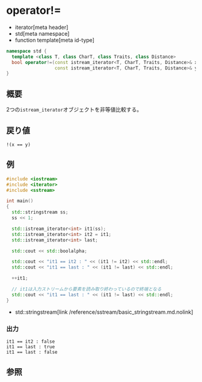 # operator!=
* iterator[meta header]
* std[meta namespace]
* function template[meta id-type]

```cpp
namespace std {
  template <class T, class CharT, class Traits, class Distance>
  bool operator!=(const istream_iterator<T, CharT, Traits, Distance>& x,
                  const istream_iterator<T, CharT, Traits, Distance>& y);
}
```

## 概要
2つの`istream_iterator`オブジェクトを非等値比較する。


## 戻り値
`!(x == y)`


## 例
```cpp example
#include <iostream>
#include <iterator>
#include <sstream>

int main()
{
  std::stringstream ss;
  ss << 1;

  std::istream_iterator<int> it1(ss);
  std::istream_iterator<int> it2 = it1;
  std::istream_iterator<int> last;

  std::cout << std::boolalpha;

  std::cout << "it1 == it2 : " << (it1 != it2) << std::endl;
  std::cout << "it1 == last : " << (it1 != last) << std::endl;

  ++it1;

  // it1は入力ストリームから要素を読み取り終わっているので終端となる
  std::cout << "it1 == last : " << (it1 != last) << std::endl;
}
```
* std::stringstream[link /reference/sstream/basic_stringstream.md.nolink]

### 出力
```
it1 == it2 : false
it1 == last : true
it1 == last : false
```

## 参照


